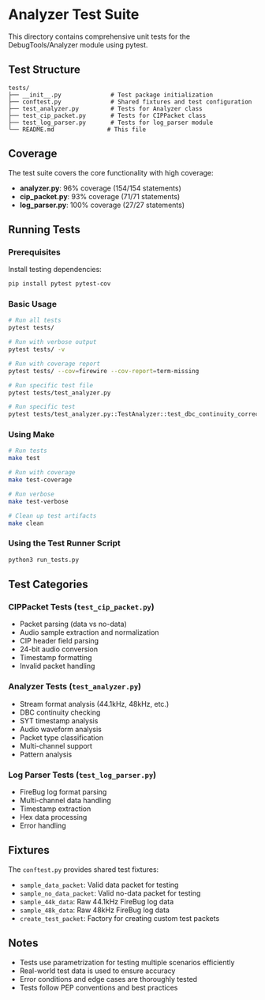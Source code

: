 # Analyzer Test Suite

This directory contains comprehensive unit tests for the DebugTools/Analyzer module using pytest.

## Test Structure

```
tests/
├── __init__.py              # Test package initialization
├── conftest.py              # Shared fixtures and test configuration
├── test_analyzer.py         # Tests for Analyzer class
├── test_cip_packet.py       # Tests for CIPPacket class
├── test_log_parser.py       # Tests for log_parser module
└── README.md               # This file
```

## Coverage

The test suite covers the core functionality with high coverage:

- **analyzer.py**: 96% coverage (154/154 statements)
- **cip_packet.py**: 93% coverage (71/71 statements) 
- **log_parser.py**: 100% coverage (27/27 statements)

## Running Tests

### Prerequisites

Install testing dependencies:
```bash
pip install pytest pytest-cov
```

### Basic Usage

```bash
# Run all tests
pytest tests/

# Run with verbose output
pytest tests/ -v

# Run with coverage report
pytest tests/ --cov=firewire --cov-report=term-missing

# Run specific test file
pytest tests/test_analyzer.py

# Run specific test
pytest tests/test_analyzer.py::TestAnalyzer::test_dbc_continuity_correct_sequence
```

### Using Make

```bash
# Run tests
make test

# Run with coverage
make test-coverage

# Run verbose
make test-verbose

# Clean up test artifacts
make clean
```

### Using the Test Runner Script

```bash
python3 run_tests.py
```

## Test Categories

### CIPPacket Tests (`test_cip_packet.py`)
- Packet parsing (data vs no-data)
- Audio sample extraction and normalization
- CIP header field parsing
- 24-bit audio conversion
- Timestamp formatting
- Invalid packet handling

### Analyzer Tests (`test_analyzer.py`)
- Stream format analysis (44.1kHz, 48kHz, etc.)
- DBC continuity checking
- SYT timestamp analysis
- Audio waveform analysis
- Packet type classification
- Multi-channel support
- Pattern analysis

### Log Parser Tests (`test_log_parser.py`)
- FireBug log format parsing
- Multi-channel data handling
- Timestamp extraction
- Hex data processing
- Error handling

## Fixtures

The `conftest.py` provides shared test fixtures:

- `sample_data_packet`: Valid data packet for testing
- `sample_no_data_packet`: Valid no-data packet for testing
- `sample_44k_data`: Raw 44.1kHz FireBug log data
- `sample_48k_data`: Raw 48kHz FireBug log data
- `create_test_packet`: Factory for creating custom test packets

## Notes

- Tests use parametrization for testing multiple scenarios efficiently
- Real-world test data is used to ensure accuracy
- Error conditions and edge cases are thoroughly tested
- Tests follow PEP conventions and best practices